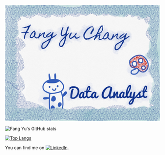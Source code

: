 ![cover img](https://github.com/changrita1114/changrita1114/blob/main/IMG_0032.jpg?raw=true)

![Fang Yu's GitHub stats](https://github-readme-stats.vercel.app/api?username=changrita1114&show_icons=true&theme=buefy)

[![Top Langs](https://github-readme-stats.vercel.app/api/top-langs/?username=changrita1114&layout=compact)](https://github.com/anuraghazra/github-readme-stats)

<!-- Actual text -->

You can find me on [![LinkedIn][2.2]][2].

<!-- Icons -->
[2.2]: https://raw.githubusercontent.com/MartinHeinz/MartinHeinz/master/linkedin-3-16.png (LinkedIn icon without padding)

<!-- Links to your social media accounts -->
[2]: https://www.linkedin.com/in/fychang1114/

<!--
**changrita1114/changrita1114** is a ✨ _special_ ✨ repository because its `README.md` (this file) appears on your GitHub profile.

Here are some ideas to get you started:

- 🔭 I’m currently working on ...
- 🌱 I’m currently learning ...
- 👯 I’m looking to collaborate on ...
- 🤔 I’m looking for help with ...
- 💬 Ask me about ...
- 📫 How to reach me: ...
- 😄 Pronouns: ...
- ⚡ Fun fact: ...
-->
